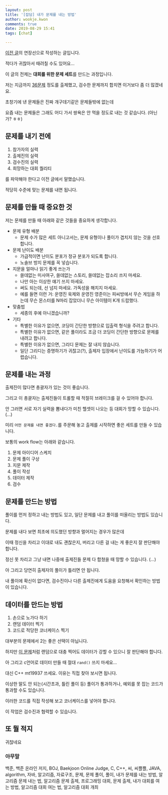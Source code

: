 ```yaml
---
layout: post
title: '[잡담] 내가 문제를 내는 방법'
author: wookje.kwon
comments: true
date: 2019-08-29 15:41
tags: [chat]

---
```


[이전 글](http://wookje.dance/2019/08/29/how-to-host-contest/)의 연장선으로 작성하는 글입니다.  

적다가 귀찮아서 때려칠 수도 있어요...  

이 글의 전제는 **대회를 위한 문제 세트**를 만드는 과정입니다.  

저는 지금까지 [36문제](https://www.acmicpc.net/ranklist/contribute/1) 정도를 출제했고, 검수한 문제까지 합치면 이거보다 좀 더 많겠네요.  

초창기에 낸 문제들은 진짜 개구데기같은 문제들밖에 없는데  

요즘 내는 문제들은 그래도 어디 가서 쌍욕은 안 먹을 정도로 내는 것 같습니다. (아닌가? ㅎㅎ)  

## 문제를 내기 전에

1. 참가자의 실력  
2. 출제진의 실력  
3. 검수진의 실력  
4. 희망하는 대회 퀄리티  

를 파악해야 한다고 이전 글에서 말했습니다.

적당히 수준에 맞는 문제를 내면 됩니다.

## 문제를 만들 때 중요한 것

저는 문제를 만들 때 아래와 같은 것들을 중요하게 생각합니다.

* 문제 유형 배분  
    - 문제 수가 많은 세트 아니고서는, 문제 유형이나 풀이가 겹치지 않는 것을 선호합니다.  
* 문제 난이도 배분
    - 가급적이면 난이도 분포가 정규 분포가 되도록 합니다.
    - 노솔브 방지 문제를 꼭 넣습니다.
* 지문을 얼마나 읽기 좋게 쓰는가  
    - 쓸데없는 미사여구, 쓸데없는 스토리, 쓸데없는 잡소리 쓰지 마세요.  
    - 나만 아는 이상한 얘기 쓰지 마세요.  
    - 써도 되는데, 선 넘지 마세요. 가독성을 해치지 마세요.  
    - 예를 들면 이런 거: 운영진 욱제와 운영진 영준이는 피씨방에서 무슨 게임을 하는데 무슨 몬스터를 N마리 잡았더니 무슨 아이템이 K개 드랍했다.  
* 맞춤법  
    - 세종의 후예 아니겠습니까?  
* 기타
    - 특별한 이유가 없으면, 코딩이 간단한 방향으로 입출력 형식을 주려고 합니다.  
    - 특별한 이유가 없으면, 같은 풀이라도 조금 더 코딩이 간단한 방향으로 문제를 내려고 합니다.  
    - 특별한 이유가 없으면, 그리디 문제는 잘 내지 않습니다.  
    - 일단 그리디는 증명하기가 귀찮고(?), 출제자 입장에서 난이도를 가늠하기가 어렵습니다.  

## 문제를 내는 과정

출제진이 많다면 총괄자가 있는 것이 좋습니다.  

그리고 이 총괄자는 출제진들이 트롤할 때 적절히 브레이크를 걸 수 있어야 합니다.

안 그러면 서로 자기 실력을 뽐내다가 미친 헬셋이 나오는 등 대회가 망할 수 있습니다. (...)  

미리 `어떤 문제를 내면 좋겠다.`를 주문해 놓고 출제를 시작하면 좋은 세트를 만들 수 있습니다.  

보통의 work flow는 아래와 같습니다.  

1. 문제 아이디어 스케치  
2. 문제 풀이 구상  
3. 지문 제작  
4. 풀이 작성  
5. 데이터 제작  
6. 검수  

## 문제를 만드는 방법

풀이를 먼저 정하고 내는 방법도 있고, 일단 문제를 내고 풀이를 떠올리는 방법도 있습니다.

문제를 내다 보면 최초에 의도했던 방향과 멀어지는 경우가 많은데  

이때 정신을 차리고 이대로 내도 괜찮은지, 버리고 다른 걸 내는 게 좋은지 잘 판단해야 합니다.  

정신 못 차리고 그냥 내면 나중에 출제진들 문제 다 합쳤을 때 망할 수 있습니다. (...)  

아 그리고 당연히 출제자의 풀이가 틀리면 안 됩니다.  

내 풀이에 확신이 없다면, 검수진이나 다른 출제진에게 도움을 요청해서 확인하는 방법이 있습니다.  

## 데이터를 만드는 방법

1. 손으로 노가다 하기  
2. 랜덤 데이터 찍기  
3. 코드로 적당한 코너케이스 찍기  

대부분의 문제에서 2는 좋은 선택이 아닙니다.  

하지만 [이 문제](https://www.acmicpc.net/problem/17261)처럼 랜덤으로 대충 찍어도 데이터가 강할 수 있으니 잘 판단해야 합니다.

아 그리고 c언어로 데이터 만들 때 절대 `rand()` 쓰지 마세요...

대신 C++ mt19937 쓰세요. 이유는 직접 찾아 보시면 됩니다.  

이상한 말도 안 되는(시간초과, 틀린 풀이 등) 풀이가 통과하거나, 예외를 못 잡는 코드가 통과할 수도 있습니다.  

이러한 코드를 직접 작성해 보고 코너케이스를 넣어야 합니다.  

이 작업은 검수진과 협력할 수 있습니다.

## 또 뭘 적지

귀찮네요

### 아무말  
백준, 백준 온라인 저지, BOJ, Baekjoon Online Judge, C, C++, 씨, 씨쁠쁠, JAVA, algorithm, 자바, 알고리즘, 자료구조, 문제, 문제 풀이, 풀이, 내가 문제를 내는 방법, 알고리즘 문제 내는 법, 알고리즘 문제 출제, 프로그래밍 대회, 문제 출제, 내가 대회를 여는 방법, 알고리즘 대회 여는 법, 알고리즘 대회 개최
